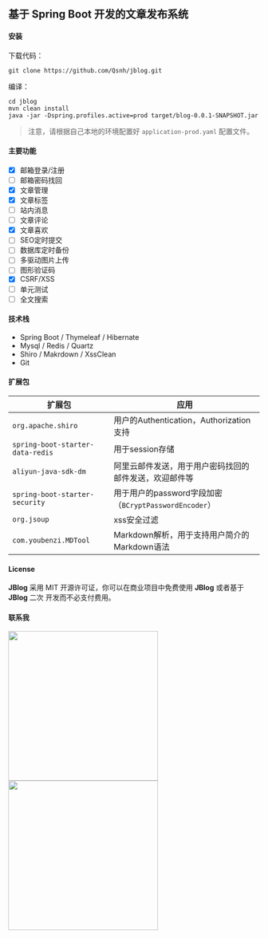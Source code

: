 
## 基于 Spring Boot 开发的文章发布系统

#### 安装

下载代码：

```
git clone https://github.com/Qsnh/jblog.git
```

编译：

```
cd jblog
mvn clean install
java -jar -Dspring.profiles.active=prod target/blog-0.0.1-SNAPSHOT.jar
```

> 注意，请根据自己本地的环境配置好 `application-prod.yaml` 配置文件。

#### 主要功能

+ [x] 邮箱登录/注册
+ [ ] 邮箱密码找回
+ [x] 文章管理
+ [x] 文章标签
+ [ ] 站内消息
+ [ ] 文章评论
+ [x] 文章喜欢
+ [ ] SEO定时提交
+ [ ] 数据库定时备份
+ [ ] 多驱动图片上传
+ [ ] 图形验证码
+ [x] CSRF/XSS
+ [ ] 单元测试
+ [ ] 全文搜索

#### 技术栈

+ Spring Boot / Thymeleaf / Hibernate
+ Mysql / Redis / Quartz
+ Shiro / Makrdown / XssClean
+ Git

#### 扩展包

| 扩展包 | 应用 |
| --- | --- |
| `org.apache.shiro` | 用户的Authentication，Authorization支持 |
| `spring-boot-starter-data-redis` | 用于session存储 |
| `aliyun-java-sdk-dm` | 阿里云邮件发送，用于用户密码找回的邮件发送，欢迎邮件等 |
| `spring-boot-starter-security` | 用于用户的password字段加密（`BCryptPasswordEncoder`）|
| `org.jsoup` | xss安全过滤 |
| `com.youbenzi.MDTool` | Markdown解析，用于支持用户简介的Markdown语法 |

#### License

**JBlog** 采用 MIT 开源许可证，你可以在商业项目中免费使用 **JBlog** 或者基于 **JBlog** 二次 开发而不必支付费用。

#### 联系我

<p>
<img src="https://user-images.githubusercontent.com/12671205/64419962-a1edc500-d0d0-11e9-8662-e57ab8382078.jpg" width=300>
<img src="https://s1.ax1x.com/2018/09/29/ilrhKP.png" width=300>
</p>
